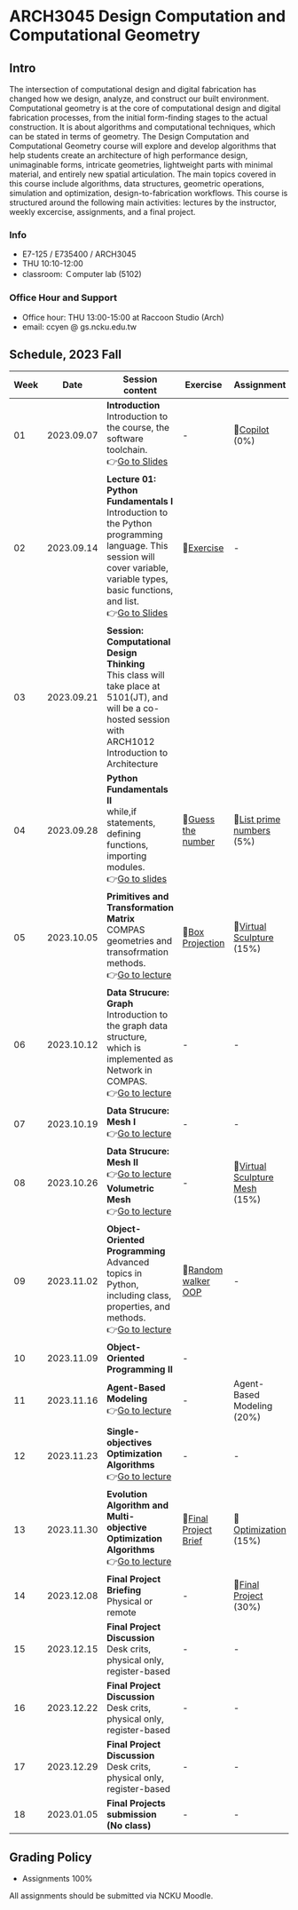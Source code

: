# ARCH3045 Design Computation and Computational Geometry

## Intro

The intersection of computational design and digital fabrication has changed how we design, analyze, and construct our built environment. Computational geometry is at the core of computational design and digital fabrication processes, from the initial form-finding stages to the actual construction. It is about algorithms and computational techniques, which can be stated in terms of geometry. The Design Computation and Computational Geometry course will explore and develop algorithms that help students create an architecture of high performance design, unimaginable forms, intricate geometries, lightweight parts with minimal material, and entirely new spatial articulation. The main topics covered in this course include algorithms, data structures, geometric operations, simulation and optimization, design-to-fabrication workflows. This course is structured around the following main activities: lectures by the instructor, weekly excercise, assignments, and a final project.

### Info
* E7-125 / E735400 / ARCH3045
* THU 10:10-12:00
* classroom: Ｃomputer lab (5102)

### Office Hour and Support
* Office hour: THU 13:00-15:00 at Raccoon Studio (Arch)
* email: ccyen @ gs.ncku.edu.tw

## Schedule, 2023 Fall

| Week | Date       | Session content                                                                                                                                                                                                                                                                                                                                                         | Exercise                                                        | Assignment                                                                        |
| ---- | ---------- | ----------------------------------------------------------------------------------------------------------------------------------------------------------------------------------------------------------------------------------------------------------------------------------------------------------------------------------------------------------------------- | --------------------------------------------------------------- | --------------------------------------------------------------------------------- |
| 01   | 2023.09.07 | **Introduction**<br>Introduction to the course, the software toolchain.<br>👉[Go to Slides](https://app.rccn.dev/slidev/DCCG-00/) | -                                          | 📄[Copilot](/Assignment/0_copilot/README.md)<br>(0%)              |
| 02   | 2023.09.14 | **Lecture 01: Python Fundamentals I**<br>Introduction to the Python programming language. This session will cover variable, variable types, basic functions, and list.<br>👉[Go to Slides](https://app.rccn.dev/slidev/DCCG-01/) | 📝[Exercise](/Exercise/Lecture_1/README.md)                                            | -                                                                                 |
| 03   | 2023.09.21 | **Session: Computational Design Thinking**</br>This class will take place at 5101(JT), and will be a co-hosted session with ARCH1012 Introduction to Architecture |  | |
| 04   | 2023.09.28 | **Python Fundamentals II**<br>while,if statements, defining functions, importing modules.<br>👉[Go to slides](https://docs.google.com/presentation/d/1y_GqtYO5Yi6WoIkj8L_ZX_dUtOPqyMx5DuOuVLTaPek/edit?usp=sharing)                                                                                                                                                      | 📝[Guess the number](/Exercise/0_Guess_the_Number/README.md)     | 📄[List prime numbers](/Assignment/0_prime_numbers/README.md)<br>(5%)              |
| 05   | 2023.10.05 | **Primitives and Transformation Matrix**<br>COMPAS geometries and transofrmation methods.<br>👉[Go to lecture](Lecture/Lecture_03/README.md)                                                                                                                                                                                                                             | 📝[Box Projection](Exercise/1_Project_box_to_xy_plane/README.md) | 📄[Virtual Sculpture](Assignment/1_virtual_sculpture/README.md)<br>(15%)           | - |
| 06   | 2023.10.12 | **Data Strucure: Graph**<br>Introduction to the graph data structure, which is implemented as Network in COMPAS.<br>👉[Go to lecture](Lecture/Lecture_04/README.md)                                                                                                                                                                                                      | -                                                               | -                                                                                 |
| 07   | 2023.10.19 | **Data Strucure: Mesh I**<br>👉[Go to lecture](Lecture/Lecture_05/README.md)                                                                                                                                                                                                                                                                                             | -                                                               | -                                                                                 |
| 08   | 2023.10.26 | **Data Strucure: Mesh II** </br> 👉[Go to lecture](Lecture/Lecture_05/README.md)                                              </br>            **Volumetric Mesh** </br> 👉[Go to lecture](Lecture/Lecture_06/README.md)                                                                                                                                                  | -                                                               | 📄[Virtual Sculpture Mesh](Assignment/2_virtual_sculpture_mesh/README.md)<br>(15%) |
| 09   | 2023.11.02 | **Object-Oriented Programming**<br>Advanced topics in Python, including class, properties, and methods.</br> 👉[Go to lecture](Lecture/Lecture_07/README.md)                                                                                                                                                                                                             | 📝[Random walker OOP](Exercise\2_re-write_to_oop\README.md)      | -                                                                                 |
| 10   | 2023.11.09 | **Object-Oriented Programming II** | -                                                               | |
| 11   | 2023.11.16 | **Agent-Based Modeling**<br> 👉[Go to lecture](Lecture/Lecture_07/README.md)                                                                                                                                                                                                                                                                                             | -                                                               | Agent-Based Modeling (20%)                                                                      |
| 12   | 2023.11.23 | **Single-objectives Optimization Algorithms**<br>👉[Go to lecture](Lecture/Lecture_08/README.md)                                                                                                                                                                                                                                                                         | -                                                               | -                                                                                 |
| 13   | 2023.11.30 | **Evolution Algorithm and Multi-objective Optimization Algorithms**<br>👉[Go to lecture](Lecture/Lecture_08/README.md)                                                                                                                                                                                                                                                   | 📝[Final Project Brief](Assignment/5_Final_Project/README.md)    | 📄[Optimization](Assignment/4_Optimization/README.md)<br>(15%)                     |
| 14   | 2023.12.08 | **Final Project Briefing**<br>Physical or remote                                                                                                                                                                                                                                                                                                                        | -                                                               | 📝[Final Project](Assignment/5_Final_Project/README.md)<br>(30%)                   |
| 15   | 2023.12.15 | **Final Project Discussion**<br>Desk crits, physical only, register-based                                                                                                                                                                                                                                                                                               | -                                                               | -                                                                                 |
| 16   | 2023.12.22 | **Final Project Discussion**<br>Desk crits, physical only, register-based                                                                                                                                                                                                                                                                                               | -                                                               | -                                                                                 |
| 17   | 2023.12.29 | **Final Project Discussion**<br>Desk crits, physical only, register-based                                                                                                                                                                                                                                                                                               | -                                                               | -                                                                                 |
| 18   | 2023.01.05 | **Final Projects submission (No class)**                                                                                                                                                                                                                                                                                                                                | -                                                               | -                                                                                 |


## Grading Policy
* Assignments 100%

All assignments should be submitted via NCKU Moodle. 